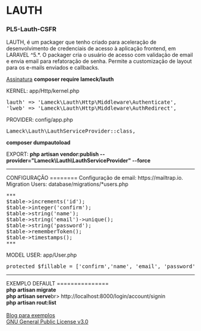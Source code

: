 # LAUTH
### PL5-Lauth-CSFR

LAUTH, é um packager que tenho criado para aceleração de desenvolvimento de credenciais de acesso à aplicação frontend, em LARAVEL ^5.*. O packager cria o usuário de acesso com validação de email e envia email para refatoração de senha. Permite a customização de layout para os e-mails enviados e callbacks.

<a href="https://packagist.org/packages/lameck/lauth">Assinatura</a>
<b>composer require lameck/lauth</b>

KERNEL: app/Http/kernel.php
<pre>
lauth' => 'Lameck\Lauth\Http\Middleware\Authenticate',
'lweb' => 'Lameck\Lauth\Http\Middleware\AuthRedirect',
</pre>

PROVIDER: config/app.php
<pre>
Lameck\Lauth\LauthServiceProvider::class, 
</pre>

<b>composer dumpautoload</b>

EXPORT:
<B>php artisan vendor:publish --provider="Lameck\Lauth\LauthServiceProvider" --force</B>

<HR/>
CONFIGURAÇÃO
========
Configuração de email: https://mailtrap.io.<br>
Migration Users: database/migrations/*users.php
<pre>
***
$table->increments('id');
$table->integer('confirm');
$table->string('name');
$table->string('email')->unique();
$table->string('password');
$table->rememberToken();
$table->timestamps();
***
</pre>

MODEL USER: app/User.php<br>
<pre>protected $fillable = ['confirm','name', 'email', 'password','remember_token'];</pre>

<HR/>
EXEMPLO DEFAULT
===============
<br>
<B>php artisan migrate<br>php artisan serve</B>br>
http://localhost:8000/login/account/signin
<br>
<b>php artisan rout:list</b>
<br><br>
<a href="http://localhost:8000/login/account/signin">Blog para exemplos</a><br>
<a href="https://www.gnu.org/licenses/gpl.html">GNU General Public License v3.0</a>










